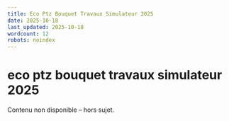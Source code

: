 ```yaml
---
title: Eco Ptz Bouquet Travaux Simulateur 2025
date: 2025-10-18
last_updated: 2025-10-18
wordcount: 12
robots: noindex
---
```


# eco ptz bouquet travaux simulateur 2025

Contenu non disponible – hors sujet.